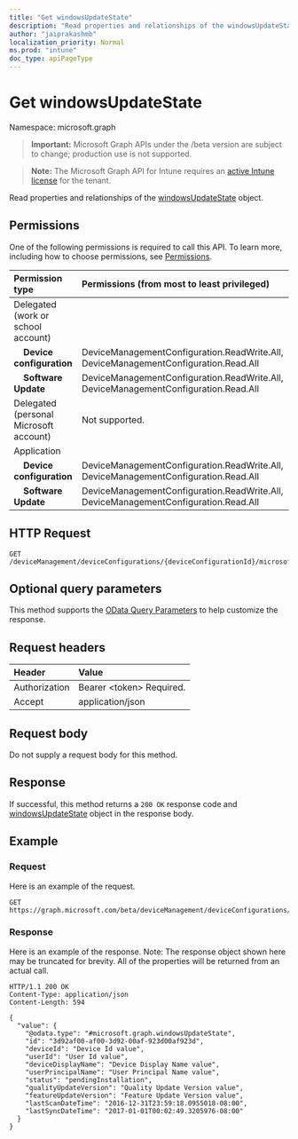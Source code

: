 ```yaml
---
title: "Get windowsUpdateState"
description: "Read properties and relationships of the windowsUpdateState object."
author: "jaiprakashmb"
localization_priority: Normal
ms.prod: "intune"
doc_type: apiPageType
---
```


# Get windowsUpdateState

Namespace: microsoft.graph

> **Important:** Microsoft Graph APIs under the /beta version are subject to change; production use is not supported.

> **Note:** The Microsoft Graph API for Intune requires an [active Intune license](https://go.microsoft.com/fwlink/?linkid=839381) for the tenant.

Read properties and relationships of the [windowsUpdateState](../resources/intune-shared-windowsupdatestate.md) object.

## Permissions
One of the following permissions is required to call this API. To learn more, including how to choose permissions, see [Permissions](/graph/permissions-reference).

<!-- { "blockType": "ignored"  } // Note: Removing this line will result in the permissions autogeneration tool overwriting the table. -->
|Permission type|Permissions (from most to least privileged)|
|:---|:---|
|Delegated (work or school account)||
| &nbsp; &nbsp; **Device configuration** | DeviceManagementConfiguration.ReadWrite.All, DeviceManagementConfiguration.Read.All|
| &nbsp; &nbsp; **Software Update** | DeviceManagementConfiguration.ReadWrite.All, DeviceManagementConfiguration.Read.All|
|Delegated (personal Microsoft account)|Not supported.|
|Application||
| &nbsp; &nbsp; **Device configuration** | DeviceManagementConfiguration.ReadWrite.All, DeviceManagementConfiguration.Read.All|
| &nbsp; &nbsp; **Software Update** | DeviceManagementConfiguration.ReadWrite.All, DeviceManagementConfiguration.Read.All|

## HTTP Request
<!-- {
  "blockType": "ignored"
}
-->
``` http
GET /deviceManagement/deviceConfigurations/{deviceConfigurationId}/microsoft.graph.windowsUpdateForBusinessConfiguration/deviceUpdateStates/{windowsUpdateStateId}
```

## Optional query parameters
This method supports the [OData Query Parameters](/graph/query-parameters) to help customize the response.

## Request headers
|Header|Value|
|:---|:---|
|Authorization|Bearer &lt;token&gt; Required.|
|Accept|application/json|

## Request body
Do not supply a request body for this method.

## Response
If successful, this method returns a `200 OK` response code and [windowsUpdateState](../resources/intune-shared-windowsupdatestate.md) object in the response body.

## Example

### Request
Here is an example of the request.
``` http
GET https://graph.microsoft.com/beta/deviceManagement/deviceConfigurations/{deviceConfigurationId}/microsoft.graph.windowsUpdateForBusinessConfiguration/deviceUpdateStates/{windowsUpdateStateId}
```

### Response
Here is an example of the response. Note: The response object shown here may be truncated for brevity. All of the properties will be returned from an actual call.
``` http
HTTP/1.1 200 OK
Content-Type: application/json
Content-Length: 594

{
  "value": {
    "@odata.type": "#microsoft.graph.windowsUpdateState",
    "id": "3d92af00-af00-3d92-00af-923d00af923d",
    "deviceId": "Device Id value",
    "userId": "User Id value",
    "deviceDisplayName": "Device Display Name value",
    "userPrincipalName": "User Principal Name value",
    "status": "pendingInstallation",
    "qualityUpdateVersion": "Quality Update Version value",
    "featureUpdateVersion": "Feature Update Version value",
    "lastScanDateTime": "2016-12-31T23:59:18.0955018-08:00",
    "lastSyncDateTime": "2017-01-01T00:02:49.3205976-08:00"
  }
}
```
